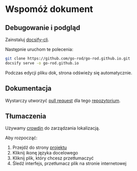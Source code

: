 # Wspomóż dokument

## Debugowanie i podgląd

Zainstaluj [docsify-cli](https://docsify.js.org/#/quickstart).

Następnie uruchom te polecenia:

```bash
git clone https://github.com/go-rod/go-rod.github.io.git
docsify serve -o go-rod.github.io
```

Podczas edycji pliku dok, strona odświeży się automatycznie.

## Dokumentacja

Wystarczy utworzyć [pull request](https://docs.github.com/en/github/collaborating-with-issues-and-pull-requests/about-pull-requests) dla tego [repozytorium](https://github.com/go-rod/go-rod.github.io.git).

## Tłumaczenia

Używamy [crowdin](https://crowdin.com/) do zarządzania lokalizacją.

Aby rozpocząć:

1. Przejdź do strony [projektu](https://crowdin.com/project/go-rod)
2. Kliknij ikonę języka docelowego
3. Kliknij plik, który chcesz przetłumaczyć
4. Śledź interfejs, przetłumacz plik na stronie internetowej
